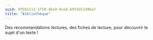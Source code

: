 ```yaml
---
uuid: 9fbb5113-1f50-4ba9-9ce8-b9f4d11496a7
title: "Bibliothèque"
---
```

Des recommandations lectures, des fiches de lecture, pour découvrir le sujet d'un texte ! 